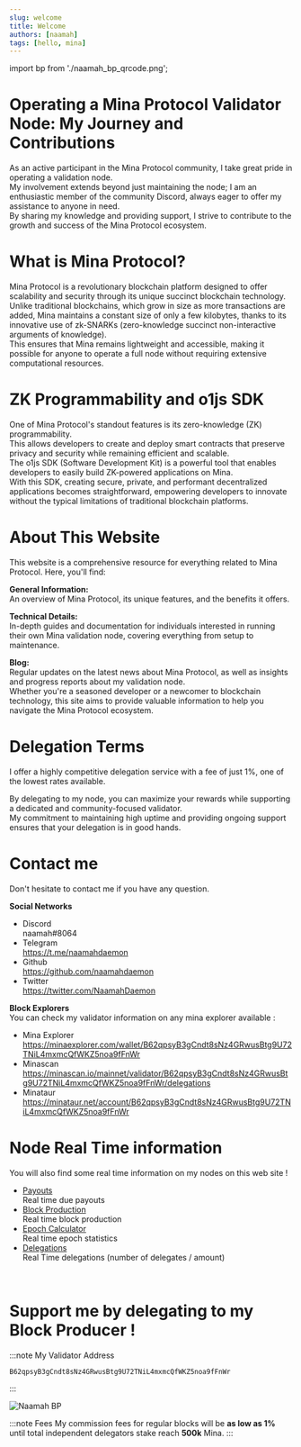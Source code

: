 ```yaml
---
slug: welcome
title: Welcome
authors: [naamah]
tags: [hello, mina]
---
```


import bp from './naamah_bp_qrcode.png';

# Operating a Mina Protocol Validator Node: My Journey and Contributions
As an active participant in the Mina Protocol community, I take great pride in operating a validation node.  
My involvement extends beyond just maintaining the node; I am an enthusiastic member of the community Discord, always eager to offer my assistance to anyone in need.  
By sharing my knowledge and providing support, I strive to contribute to the growth and success of the Mina Protocol ecosystem.

# What is Mina Protocol?
Mina Protocol is a revolutionary blockchain platform designed to offer scalability and security through its unique succinct blockchain technology.  
Unlike traditional blockchains, which grow in size as more transactions are added, Mina maintains a constant size of only a few kilobytes, thanks to its innovative use of zk-SNARKs (zero-knowledge succinct non-interactive arguments of knowledge).  
This ensures that Mina remains lightweight and accessible, making it possible for anyone to operate a full node without requiring extensive computational resources.

# ZK Programmability and o1js SDK
One of Mina Protocol's standout features is its zero-knowledge (ZK) programmability.  
This allows developers to create and deploy smart contracts that preserve privacy and security while remaining efficient and scalable.  
The o1js SDK (Software Development Kit) is a powerful tool that enables developers to easily build ZK-powered applications on Mina.  
With this SDK, creating secure, private, and performant decentralized applications becomes straightforward, empowering developers to innovate without the typical limitations of traditional blockchain platforms.

# About This Website
This website is a comprehensive resource for everything related to Mina Protocol. Here, you'll find:

**General Information:**  
An overview of Mina Protocol, its unique features, and the benefits it offers.  

**Technical Details:**   
In-depth guides and documentation for individuals interested in running their own Mina validation node, covering everything from setup to maintenance.

**Blog:**  
Regular updates on the latest news about Mina Protocol, as well as insights and progress reports about my validation node.  
Whether you're a seasoned developer or a newcomer to blockchain technology, this site aims to provide valuable information to help you navigate the Mina Protocol ecosystem.

# Delegation Terms
I offer a highly competitive delegation service with a fee of just 1%, one of the lowest rates available.  

By delegating to my node, you can maximize your rewards while supporting a dedicated and community-focused validator.  
My commitment to maintaining high uptime and providing ongoing support ensures that your delegation is in good hands.  

# Contact me
Don't hesitate to contact me if you have any question.  

**Social Networks**  
* Discord  
naamah#8064
* Telegram  
https://t.me/naamahdaemon
* Github  
https://github.com/naamahdaemon
* Twitter  
https://twitter.com/NaamahDaemon

**Block Explorers**  
You can check my validator information on any mina explorer available :  
* Mina Explorer  
https://minaexplorer.com/wallet/B62qpsyB3gCndt8sNz4GRwusBtg9U72TNiL4mxmcQfWKZ5noa9fFnWr
* Minascan  
https://minascan.io/mainnet/validator/B62qpsyB3gCndt8sNz4GRwusBtg9U72TNiL4mxmcQfWKZ5noa9fFnWr/delegations
* Minataur  
https://minataur.net/account/B62qpsyB3gCndt8sNz4GRwusBtg9U72TNiL4mxmcQfWKZ5noa9fFnWr

# Node Real Time information
You will also find some real time information on my nodes on this web site !  

* [Payouts](</docs/Node Statistics/payouts>)  
Real time due payouts
* [Block Production](</docs/Node Statistics/block_production>)  
Real time block production
* [Epoch Calculator](</docs/Node Statistics/epoch_stats>)  
Real time epoch statistics
* [Delegations](</docs/Node Statistics/delegations>)  
Real Time delegations (number of delegates / amount)

<br/>

# Support me by delegating to my Block Producer !

:::note My Validator Address 
```
B62qpsyB3gCndt8sNz4GRwusBtg9U72TNiL4mxmcQfWKZ5noa9fFnWr
```
:::

<div class="text--center">
<img src={bp} alt="Naamah BP" style={{width: 240}} />
</div>

:::note  Fees
My commission fees for regular blocks will be **as low as 1%** until total independent delegators stake reach **500k** Mina.
:::